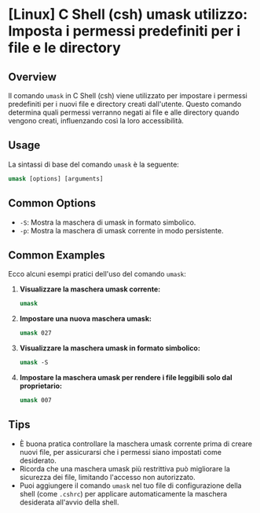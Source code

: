 # [Linux] C Shell (csh) umask utilizzo: Imposta i permessi predefiniti per i file e le directory

## Overview
Il comando `umask` in C Shell (csh) viene utilizzato per impostare i permessi predefiniti per i nuovi file e directory creati dall'utente. Questo comando determina quali permessi verranno negati ai file e alle directory quando vengono creati, influenzando così la loro accessibilità.

## Usage
La sintassi di base del comando `umask` è la seguente:

```csh
umask [options] [arguments]
```

## Common Options
- `-S`: Mostra la maschera di umask in formato simbolico.
- `-p`: Mostra la maschera di umask corrente in modo persistente.

## Common Examples
Ecco alcuni esempi pratici dell'uso del comando `umask`:

1. **Visualizzare la maschera umask corrente:**
   ```csh
   umask
   ```

2. **Impostare una nuova maschera umask:**
   ```csh
   umask 027
   ```

3. **Visualizzare la maschera umask in formato simbolico:**
   ```csh
   umask -S
   ```

4. **Impostare la maschera umask per rendere i file leggibili solo dal proprietario:**
   ```csh
   umask 007
   ```

## Tips
- È buona pratica controllare la maschera umask corrente prima di creare nuovi file, per assicurarsi che i permessi siano impostati come desiderato.
- Ricorda che una maschera umask più restrittiva può migliorare la sicurezza dei file, limitando l'accesso non autorizzato.
- Puoi aggiungere il comando `umask` nel tuo file di configurazione della shell (come `.cshrc`) per applicare automaticamente la maschera desiderata all'avvio della shell.